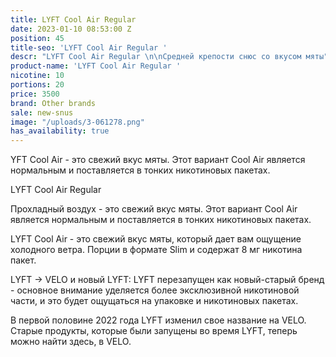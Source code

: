 ```yaml
---
title: LYFT Cool Air Regular
date: 2023-01-10 08:53:00 Z
position: 45
title-seo: 'LYFT Cool Air Regular '
descr: "LYFT Cool Air Regular \n\nСредней крепости снюс со вкусом мяты"
product-name: 'LYFT Cool Air Regular '
nicotine: 10
portions: 20
price: 3500
brand: Other brands
sale: new-snus
image: "/uploads/3-061278.png"
has_availability: true
---
```


YFT Cool Air - это свежий вкус мяты. Этот вариант Cool Air является нормальным и поставляется в тонких никотиновых пакетах.


LYFT Cool Air Regular

Прохладный воздух - это свежий вкус мяты. Этот вариант Cool Air является нормальным и поставляется в тонких никотиновых пакетах.

LYFT Cool Air - это свежий вкус мяты, который дает вам ощущение холодного ветра. Порции в формате Slim и содержат 8 мг никотина пакет.

LYFT -> VELO и новый LYFT: LYFT перезапущен как новый-старый бренд - основное внимание уделяется более эксклюзивной никотиновой части, и это будет ощущаться на упаковке и никотиновых пакетах.

В первой половине 2022 года LYFT изменил свое название на VELO. Старые продукты, которые были запущены во время LYFT, теперь можно найти здесь, в VELO.